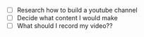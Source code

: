 
- [ ] Research how to build a youtube channel
- [ ] Decide what content I would make
- [ ] What should I record my video??